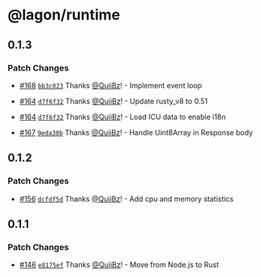 # @lagon/runtime

## 0.1.3

### Patch Changes

- [#168](https://github.com/lagonapp/lagon/pull/168) [`bb3c823`](https://github.com/lagonapp/lagon/commit/bb3c8239c75488d7d6ddaec7aedfb749a18ccfb3) Thanks [@QuiiBz](https://github.com/QuiiBz)! - Implement event loop

* [#164](https://github.com/lagonapp/lagon/pull/164) [`d7f6f32`](https://github.com/lagonapp/lagon/commit/d7f6f3210af0a5f59acd69ddae2452c217603fcd) Thanks [@QuiiBz](https://github.com/QuiiBz)! - Update rusty_v8 to 0.51

- [#164](https://github.com/lagonapp/lagon/pull/164) [`d7f6f32`](https://github.com/lagonapp/lagon/commit/d7f6f3210af0a5f59acd69ddae2452c217603fcd) Thanks [@QuiiBz](https://github.com/QuiiBz)! - Load ICU data to enable i18n

* [#167](https://github.com/lagonapp/lagon/pull/167) [`9eda38b`](https://github.com/lagonapp/lagon/commit/9eda38b3be711bdf537fc2379e9ecd02a8704edb) Thanks [@QuiiBz](https://github.com/QuiiBz)! - Handle Uint8Array in Response body

## 0.1.2

### Patch Changes

- [#156](https://github.com/lagonapp/lagon/pull/156) [`dcfdf5d`](https://github.com/lagonapp/lagon/commit/dcfdf5d591fb787a8d9c549345f8c8901593a455) Thanks [@QuiiBz](https://github.com/QuiiBz)! - Add cpu and memory statistics

## 0.1.1

### Patch Changes

- [#146](https://github.com/lagonapp/lagon/pull/146) [`e8175ef`](https://github.com/lagonapp/lagon/commit/e8175effa1e3ccaaa673e60bfba4fcb9376cc15d) Thanks [@QuiiBz](https://github.com/QuiiBz)! - Move from Node.js to Rust
